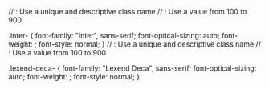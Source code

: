 // <uniquifier>: Use a unique and descriptive class name
// <weight>: Use a value from 100 to 900

.inter-<uniquifier> {
  font-family: "Inter", sans-serif;
  font-optical-sizing: auto;
  font-weight: <weight>;
  font-style: normal;
}
// <uniquifier>: Use a unique and descriptive class name
// <weight>: Use a value from 100 to 900

.lexend-deca-<uniquifier> {
  font-family: "Lexend Deca", sans-serif;
  font-optical-sizing: auto;
  font-weight: <weight>;
  font-style: normal;
}